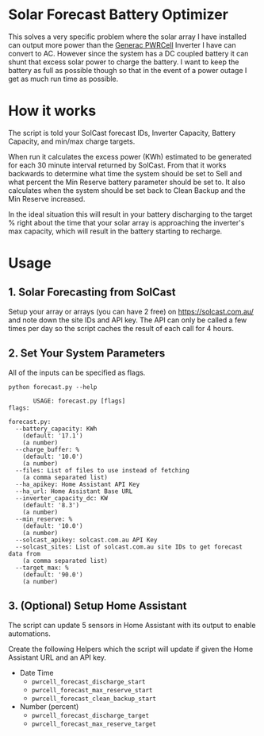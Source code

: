 <!-- @format -->

# Solar Forecast Battery Optimizer

This solves a very specific problem where the solar array I have installed can output more power
than the [Generac PWRCell](https://www.generac.com/all-products/clean-energy/pwrcell) Inverter I
have can convert to AC. However since the system has a DC coupled battery it can shunt that
excess solar power to charge the battery. I want to keep the battery as full as possible though so
that in the event of a power outage I get as much run time as possible.

# How it works

The script is told your SolCast forecast IDs, Inverter Capacity, Battery Capacity, and min/max
charge targets.

When run it calculates the excess power (KWh) estimated to be generated for each 30 minute interval
returned by SolCast. From that it works backwards to determine what time the system should be set
to Sell and what percent the Min Reserve battery parameter should be set to. It also calculates when
the system should be set back to Clean Backup and the Min Reserve increased.

In the ideal situation this will result in your battery discharging to the target % right about the
time that your solar array is approaching the inverter's max capacity, which will result in the
battery starting to recharge.

# Usage

## 1. Solar Forecasting from SolCast

Setup your array or arrays (you can have 2 free) on https://solcast.com.au/ and note down the site
IDs and API key. The API can only be called a few times per day so the script caches the result of
each call for 4 hours.

## 2. Set Your System Parameters

All of the inputs can be specified as flags.

```
python forecast.py --help

       USAGE: forecast.py [flags]
flags:

forecast.py:
  --battery_capacity: KWh
    (default: '17.1')
    (a number)
  --charge_buffer: %
    (default: '10.0')
    (a number)
  --files: List of files to use instead of fetching
    (a comma separated list)
  --ha_apikey: Home Assistant API Key
  --ha_url: Home Assistant Base URL
  --inverter_capacity_dc: KW
    (default: '8.3')
    (a number)
  --min_reserve: %
    (default: '10.0')
    (a number)
  --solcast_apikey: solcast.com.au API Key
  --solcast_sites: List of solcast.com.au site IDs to get forecast data from
    (a comma separated list)
  --target_max: %
    (default: '90.0')
    (a number)
```

## 3. (Optional) Setup Home Assistant

The script can update 5 sensors in Home Assistant with its output to enable automations.

Create the following Helpers which the script will update if given the Home Assistant URL and an
API key.

- Date Time
  - `pwrcell_forecast_discharge_start`
  - `pwrcell_forecast_max_reserve_start`
  - `pwrcell_forecast_clean_backup_start`
- Number (percent)
  - `pwrcell_forecast_discharge_target`
  - `pwrcell_forecast_max_reserve_target`
